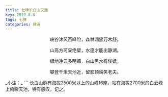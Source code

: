 ```yaml
---
title: 七律长白山天池
key: 2019.8.8
tags: 七律
categories: 律诗
---
```


<p align="center">峡谷沐风百峰险，森林润雾万木舒。
</p>
<p align="center">山高方可显绝壁，水邃才能出静湖。
</p>
<p align="center">绿地净云多明媚，白山黑水有俊妩。
</p>
<p align="center">攀登千米天池近，留影顶端笑老夫。
</p>
_小注：_
```
长白山脉有海拔2500米以上的山峰16座，站在海拔2700米的白云峰上俯瞰天池，特有感叹。记之。

```